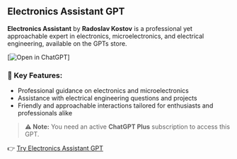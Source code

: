 ## Electronics Assistant GPT

**Electronics Assistant** by **Radoslav Kostov** is a professional yet approachable expert in electronics, microelectronics, and electrical engineering, available on the GPTs store.

[![Open in ChatGPT](https://img.shields.io/badge/Open_in-ChatGPT-74aa9c?logo=openai&logoColor=white)]

### 🤖 Key Features:
- Professional guidance on electronics and microelectronics
- Assistance with electrical engineering questions and projects
- Friendly and approachable interactions tailored for enthusiasts and professionals alike

> **⚠️ Note:** You need an active **ChatGPT Plus** subscription to access this GPT.

👉 [Try Electronics Assistant GPT](https://chatgpt.com/g/g-67ce132b33cc8191b68c61816f373148-electronics-assistant)
